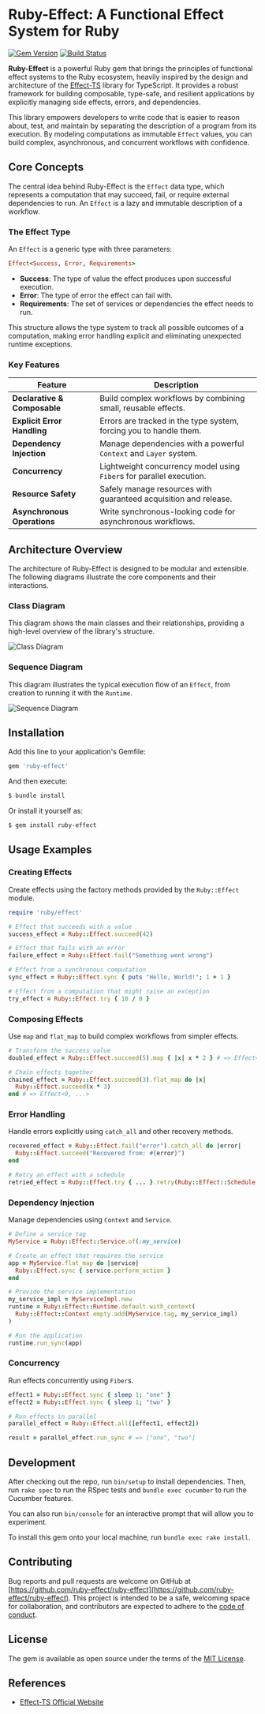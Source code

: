 # Ruby-Effect: A Functional Effect System for Ruby

[![Gem Version](https://badge.fury.io/rb/ruby-effect.svg)](https://badge.fury.io/rb/ruby-effect)
[![Build Status](https://github.com/ruby-effect/ruby-effect/actions/workflows/ci.yml/badge.svg)](https://github.com/ruby-effect/ruby-effect/actions/workflows/ci.yml)

**Ruby-Effect** is a powerful Ruby gem that brings the principles of functional effect systems to the Ruby ecosystem, heavily inspired by the design and architecture of the [Effect-TS](https://effect.website/) library for TypeScript. It provides a robust framework for building composable, type-safe, and resilient applications by explicitly managing side effects, errors, and dependencies.

This library empowers developers to write code that is easier to reason about, test, and maintain by separating the description of a program from its execution. By modeling computations as immutable `Effect` values, you can build complex, asynchronous, and concurrent workflows with confidence.

## Core Concepts

The central idea behind Ruby-Effect is the `Effect` data type, which represents a computation that may succeed, fail, or require external dependencies to run. An `Effect` is a lazy and immutable description of a workflow.

### The Effect Type

An `Effect` is a generic type with three parameters:

```ruby
Effect<Success, Error, Requirements>
```

- **Success**: The type of value the effect produces upon successful execution.
- **Error**: The type of error the effect can fail with.
- **Requirements**: The set of services or dependencies the effect needs to run.

This structure allows the type system to track all possible outcomes of a computation, making error handling explicit and eliminating unexpected runtime exceptions.

### Key Features

| Feature | Description |
|---|---|
| **Declarative & Composable** | Build complex workflows by combining small, reusable effects. |
| **Explicit Error Handling** | Errors are tracked in the type system, forcing you to handle them. |
| **Dependency Injection** | Manage dependencies with a powerful `Context` and `Layer` system. |
| **Concurrency** | Lightweight concurrency model using `Fiber`s for parallel execution. |
| **Resource Safety** | Safely manage resources with guaranteed acquisition and release. |
| **Asynchronous Operations** | Write synchronous-looking code for asynchronous workflows. |

## Architecture Overview

The architecture of Ruby-Effect is designed to be modular and extensible. The following diagrams illustrate the core components and their interactions.

### Class Diagram

This diagram shows the main classes and their relationships, providing a high-level overview of the library's structure.

![Class Diagram](architecture_class_diagram.png)

### Sequence Diagram

This diagram illustrates the typical execution flow of an `Effect`, from creation to running it with the `Runtime`.

![Sequence Diagram](execution_flow_diagram.png)

## Installation

Add this line to your application's Gemfile:

```ruby
gem 'ruby-effect'
```

And then execute:

```bash
$ bundle install
```

Or install it yourself as:

```bash
$ gem install ruby-effect
```

## Usage Examples

### Creating Effects

Create effects using the factory methods provided by the `Ruby::Effect` module.

```ruby
require 'ruby/effect'

# Effect that succeeds with a value
success_effect = Ruby::Effect.succeed(42)

# Effect that fails with an error
failure_effect = Ruby::Effect.fail("Something went wrong")

# Effect from a synchronous computation
sync_effect = Ruby::Effect.sync { puts "Hello, World!"; 1 + 1 }

# Effect from a computation that might raise an exception
try_effect = Ruby::Effect.try { 10 / 0 }
```

### Composing Effects

Use `map` and `flat_map` to build complex workflows from simpler effects.

```ruby
# Transform the success value
doubled_effect = Ruby::Effect.succeed(5).map { |x| x * 2 } # => Effect<10, ...>

# Chain effects together
chained_effect = Ruby::Effect.succeed(3).flat_map do |x|
  Ruby::Effect.succeed(x * 3)
end # => Effect<9, ...>
```

### Error Handling

Handle errors explicitly using `catch_all` and other recovery methods.

```ruby
recovered_effect = Ruby::Effect.fail("error").catch_all do |error|
  Ruby::Effect.succeed("Recovered from: #{error}")
end

# Retry an effect with a schedule
retried_effect = Ruby::Effect.try { ... }.retry(Ruby::Effect::Schedule.exponential(Duration.seconds(1)))
```

### Dependency Injection

Manage dependencies using `Context` and `Service`.

```ruby
# Define a service tag
MyService = Ruby::Effect::Service.of(:my_service)

# Create an effect that requires the service
app = MyService.flat_map do |service|
  Ruby::Effect.sync { service.perform_action }
end

# Provide the service implementation
my_service_impl = MyServiceImpl.new
runtime = Ruby::Effect::Runtime.default.with_context(
  Ruby::Effect::Context.empty.add(MyService.tag, my_service_impl)
)

# Run the application
runtime.run_sync(app)
```

### Concurrency

Run effects concurrently using `Fiber`s.

```ruby
effect1 = Ruby::Effect.sync { sleep 1; "one" }
effect2 = Ruby::Effect.sync { sleep 1; "two" }

# Run effects in parallel
parallel_effect = Ruby::Effect.all([effect1, effect2])

result = parallel_effect.run_sync # => ["one", "two"]
```

## Development

After checking out the repo, run `bin/setup` to install dependencies. Then, run `rake spec` to run the RSpec tests and `bundle exec cucumber` to run the Cucumber features.

You can also run `bin/console` for an interactive prompt that will allow you to experiment.

To install this gem onto your local machine, run `bundle exec rake install`.

## Contributing

Bug reports and pull requests are welcome on GitHub at [https://github.com/ruby-effect/ruby-effect](https://github.com/ruby-effect/ruby-effect). This project is intended to be a safe, welcoming space for collaboration, and contributors are expected to adhere to the [code of conduct](CODE_OF_CONDUCT.md).

## License

The gem is available as open source under the terms of the [MIT License](https://opensource.org/licenses/MIT).

## References

- [Effect-TS Official Website](https://effect.website/)

